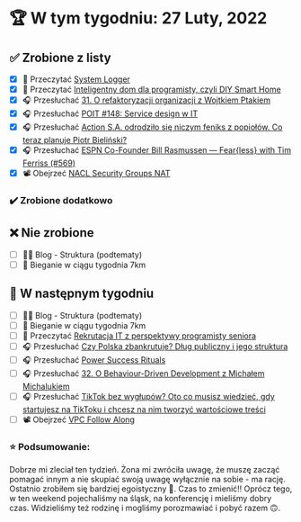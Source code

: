 # 🏆 W tym tygodniu: 27 Luty, 2022

## ✅ Zrobione z listy
- [x] 📗 Przeczytać [System Logger](https://blog.frankel.ch/system-logger/)
- [x] 📗 Przeczytać [Inteligentny dom dla programisty, czyli DIY Smart Home](https://blog.consdata.tech/2022/02/15/smarthome.html)
- [x] 🎧 Przesłuchać [31. O refaktoryzacji organizacji z Wojtkiem Ptakiem](https://bettersoftwaredesign.pl/episodes/31)
- [x] 🎧 Przesłuchać [POIT #148: Service design w IT](https://porozmawiajmyoit.pl/poit-148-service-design-w-it/)
- [x] 🎧 Przesłuchać [Action S.A. odrodziło się niczym feniks z popiołów. Co teraz planuje Piotr Bieliński?](https://zaprojektujswojezycie.pl/action-s-a-odrodzilo-sie-niczym-feniks-z-popiolow-co-teraz-planuje-piotr-bielinski-%ef%bf%bc/)
- [x] 🎧 Przesłuchać [ESPN Co-Founder Bill Rasmussen — Fear{less} with Tim Ferriss (#569)](https://tim.blog/2022/02/04/bill-rasmussen-fearless/)
- [x] 📽️ Obejrzeć [NACL Security Groups NAT](https://youtu.be/Ia-UEYYR44s?t=5414)

### ✔️ Zrobione dodatkowo

## ❌ Nie zrobione
- [ ] ✍🏽 Blog - Struktura (podtematy)
- [ ] 🏃 Bieganie w ciągu tygodnia 7km

## 📝 W następnym tygodniu
- [ ] ✍🏽 Blog - Struktura (podtematy)
- [ ] 🏃 Bieganie w ciągu tygodnia 7km
- [ ] 📗 Przeczytać [Rekrutacja IT z perspektywy programisty seniora](https://www.geekowojazer.pl/rekrutacja-it-programista/)
- [ ] 🎧 Przesłuchać [Czy Polska zbankrutuje? Dług publiczny i jego struktura](https://inwestomat.eu/czy-polska-zbankrutuje/)
- [ ] 🎧 Przesłuchać [Power Success Rituals](https://effortlessenglishshow.com/power-success-rituals)
- [ ] 🎧 Przesłuchać [32. O Behaviour-Driven Development z Michałem Michalukiem](https://bettersoftwaredesign.pl/episodes/32)
- [ ] 🎧 Przesłuchać [TikTok bez wygłupów? Oto co musisz wiedzieć, gdy startujesz na TikToku i chcesz na nim tworzyć wartościowe treści](https://malawielkafirma.pl/jak-sie-przebic-na-tiktoku/)
- [ ] 📽️ Obejrzeć [VPC Follow Along](https://www.youtube.com/watch?v=Ia-UEYYR44s&t=6274s)

### ⭐ Podsumowanie:
Dobrze mi zleciał ten tydzień. Żona mi zwróciła uwagę, że muszę zacząć pomagać innym a nie skupiać swoją uwagę wyłącznie na sobie - ma rację. Ostatnio zrobiłem się bardziej egoistyczny 🤔. Czas to zmienić!! Oprócz tego, w ten weekend pojechaliśmy na śląsk, na konferencję i mieliśmy dobry czas. Widzieliśmy też rodzinę i mogliśmy porozmawiać i pobyć razem 🙃.
